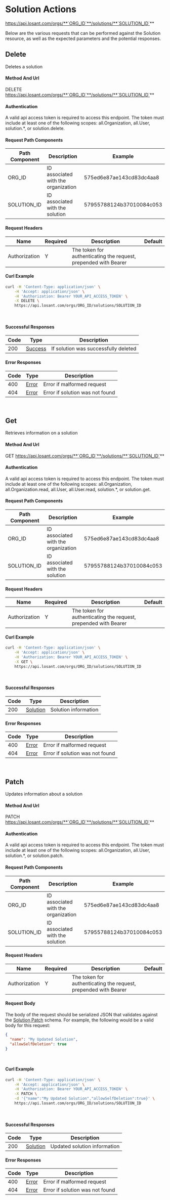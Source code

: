 # Solution Actions

https://api.losant.com/orgs/**`ORG_ID`**/solutions/**`SOLUTION_ID`**

Below are the various requests that can be performed against the
Solution resource, as well as the expected
parameters and the potential responses.

## Delete

Deletes a solution

#### Method And Url

DELETE https://api.losant.com/orgs/**`ORG_ID`**/solutions/**`SOLUTION_ID`**

#### Authentication
A valid api access token is required to access this endpoint. The token must
include at least one of the following scopes:
all.Organization, all.User, solution.*, or solution.delete.

#### Request Path Components

| Path Component | Description | Example |
| -------------- | ----------- | ------- |
| ORG_ID | ID associated with the organization | 575ed6e87ae143cd83dc4aa8 |
| SOLUTION_ID | ID associated with the solution | 57955788124b37010084c053 |

#### Request Headers

| Name | Required | Description | Default |
| ---- | -------- | ----------- | ------- |
| Authorization | Y | The token for authenticating the request, prepended with Bearer | |

#### Curl Example

```bash
curl -H 'Content-Type: application/json' \
    -H 'Accept: application/json' \
    -H 'Authorization: Bearer YOUR_API_ACCESS_TOKEN' \
    -X DELETE \
    https://api.losant.com/orgs/ORG_ID/solutions/SOLUTION_ID
```
<br/>

#### Successful Responses

| Code | Type | Description |
| ---- | ---- | ----------- |
| 200 | [Success](schemas.md#success) | If solution was successfully deleted |

#### Error Responses

| Code | Type | Description |
| ---- | ---- | ----------- |
| 400 | [Error](schemas.md#error) | Error if malformed request |
| 404 | [Error](schemas.md#error) | Error if solution was not found |

<br/>

## Get

Retrieves information on a solution

#### Method And Url

GET https://api.losant.com/orgs/**`ORG_ID`**/solutions/**`SOLUTION_ID`**

#### Authentication
A valid api access token is required to access this endpoint. The token must
include at least one of the following scopes:
all.Organization, all.Organization.read, all.User, all.User.read, solution.*, or solution.get.

#### Request Path Components

| Path Component | Description | Example |
| -------------- | ----------- | ------- |
| ORG_ID | ID associated with the organization | 575ed6e87ae143cd83dc4aa8 |
| SOLUTION_ID | ID associated with the solution | 57955788124b37010084c053 |

#### Request Headers

| Name | Required | Description | Default |
| ---- | -------- | ----------- | ------- |
| Authorization | Y | The token for authenticating the request, prepended with Bearer | |

#### Curl Example

```bash
curl -H 'Content-Type: application/json' \
    -H 'Accept: application/json' \
    -H 'Authorization: Bearer YOUR_API_ACCESS_TOKEN' \
    -X GET \
    https://api.losant.com/orgs/ORG_ID/solutions/SOLUTION_ID
```
<br/>

#### Successful Responses

| Code | Type | Description |
| ---- | ---- | ----------- |
| 200 | [Solution](schemas.md#solution) | Solution information |

#### Error Responses

| Code | Type | Description |
| ---- | ---- | ----------- |
| 400 | [Error](schemas.md#error) | Error if malformed request |
| 404 | [Error](schemas.md#error) | Error if solution was not found |

<br/>

## Patch

Updates information about a solution

#### Method And Url

PATCH https://api.losant.com/orgs/**`ORG_ID`**/solutions/**`SOLUTION_ID`**

#### Authentication
A valid api access token is required to access this endpoint. The token must
include at least one of the following scopes:
all.Organization, all.User, solution.*, or solution.patch.

#### Request Path Components

| Path Component | Description | Example |
| -------------- | ----------- | ------- |
| ORG_ID | ID associated with the organization | 575ed6e87ae143cd83dc4aa8 |
| SOLUTION_ID | ID associated with the solution | 57955788124b37010084c053 |

#### Request Headers

| Name | Required | Description | Default |
| ---- | -------- | ----------- | ------- |
| Authorization | Y | The token for authenticating the request, prepended with Bearer | |

#### Request Body

The body of the request should be serialized JSON that validates against
the [Solution Patch](schemas.md#solution-patch) schema. For example, the following would be a
valid body for this request:

```json
{
  "name": "My Updated Solution",
  "allowSelfDeletion": true
}
```
<small><br/></small>

#### Curl Example

```bash
curl -H 'Content-Type: application/json' \
    -H 'Accept: application/json' \
    -H 'Authorization: Bearer YOUR_API_ACCESS_TOKEN' \
    -X PATCH \
    -d '{"name":"My Updated Solution","allowSelfDeletion":true}' \
    https://api.losant.com/orgs/ORG_ID/solutions/SOLUTION_ID
```
<br/>

#### Successful Responses

| Code | Type | Description |
| ---- | ---- | ----------- |
| 200 | [Solution](schemas.md#solution) | Updated solution information |

#### Error Responses

| Code | Type | Description |
| ---- | ---- | ----------- |
| 400 | [Error](schemas.md#error) | Error if malformed request |
| 404 | [Error](schemas.md#error) | Error if solution was not found |

<br/>

